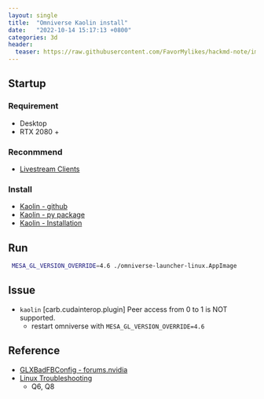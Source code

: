 ```yaml
---
layout: single
title:  "Omniverse Kaolin install"
date:   "2022-10-14 15:17:13 +0800"
categories: 3d
header:
  teaser: https://raw.githubusercontent.com/FavorMylikes/hackmd-note/img/img20221014194734.png
---
```


## Startup

### Requirement

- Desktop
- RTX 2080 +

### Reconmmend

- [Livestream Clients](https://docs.omniverse.nvidia.com/app_kaolin/app_kaolin/manual_livestream_clients.html)

### Install

- [Kaolin - github](https://github.com/NVIDIAGameWorks/kaolin)
- [Kaolin - py package](https://kaolin.readthedocs.io/en/latest/index.html)
- [Kaolin - Installation](https://kaolin.readthedocs.io/en/latest/notes/installation.html)

## Run

```bash
 MESA_GL_VERSION_OVERRIDE=4.6 ./omniverse-launcher-linux.AppImage
```

## Issue

- `kaolin` [carb.cudainterop.plugin] Peer access from 0 to 1 is NOT supported.
  - restart omniverse with `MESA_GL_VERSION_OVERRIDE=4.6`

## Reference

- [GLXBadFBConfig - forums.nvidia](https://forums.developer.nvidia.com/t/not-able-to-install-issac-sim-on-ubuntu-remote-desktop-workstation/208317/3?u=l786112323)
- [Linux Troubleshooting](https://docs.omniverse.nvidia.com/prod_kit/prod_kit/linux-troubleshooting.html#q8-startup-failure-for-carb-glinterop-with-x-error-of-failed-request-glxbadfbconfig)
  - Q6, Q8
